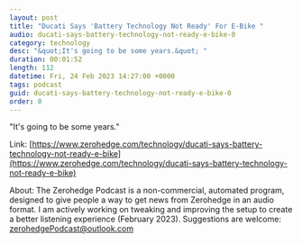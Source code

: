 ```yaml
---
layout: post
title: "Ducati Says 'Battery Technology Not Ready' For E-Bike "
audio: ducati-says-battery-technology-not-ready-e-bike-0
category: technology
desc: "&quot;It's going to be some years.&quot; "
duration: 00:01:52
length: 112
datetime: Fri, 24 Feb 2023 14:27:00 +0000
tags: podcast
guid: ducati-says-battery-technology-not-ready-e-bike-0
order: 0
---
```

&quot;It's going to be some years.&quot; 

Link: [https://www.zerohedge.com/technology/ducati-says-battery-technology-not-ready-e-bike](https://www.zerohedge.com/technology/ducati-says-battery-technology-not-ready-e-bike)

About: The Zerohedge Podcast is a non-commercial, automated program, designed to give people a way to get news from Zerohedge in an audio format.  I am actively working on tweaking and improving the setup to create a better listening experience (February 2023).  Suggestions are welcome: [zerohedgePodcast@outlook.com](mailto:zerohedgePodcast@outlook.com)